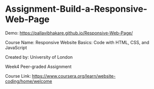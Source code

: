 # Assignment-Build-a-Responsive-Web-Page

Demo:
https://pallavibhakare.github.io/Responsive-Web-Page/

Course Name: Responsive Website Basics: Code with HTML, CSS, and JavaScript

Created by:   University of London

Week4 Peer-graded Assignment

Course Link: https://www.coursera.org/learn/website-coding/home/welcome
